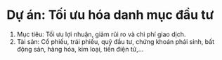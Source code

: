 # Dự án: Tối ưu hóa danh mục đầu tư
1. Mục tiêu: Tối ưu lợi nhuận, giảm rủi ro và chi phí giao dịch.
2. Tài sản: Cổ phiếu, trái phiếu, quỹ đầu tư, chứng khoán phái sinh, bất động sản, hàng hóa, kim loại, tiền điện tử,...
